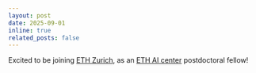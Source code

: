 ```yaml
---
layout: post
date: 2025-09-01
inline: true
related_posts: false
---
```

Excited to be joining [ETH Zurich](https://ethz.ch/en.html), as an [ETH AI center](https://ai.ethz.ch) postdoctoral fellow!
